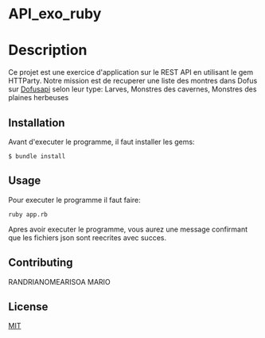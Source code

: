 # API_exo_ruby

# Description

Ce projet est une exercice d'application sur le REST API en utilisant le gem HTTParty. Notre mission est de recuperer une liste des montres dans Dofus sur [Dofusapi](https://dofapi.fr/) selon leur type: Larves, Monstres des cavernes, Monstres des plaines herbeuses

## Installation

Avant d'executer le programme, il faut installer les gems:

```
$ bundle install
```

## Usage
Pour executer le programme il faut faire:

```
ruby app.rb
```
Apres avoir executer le programme, vous aurez une message confirmant que les fichiers json sont reecrites avec succes.


## Contributing
RANDRIANOMEARISOA MARIO

## License
[MIT](https://choosealicense.com/licenses/mit/)
